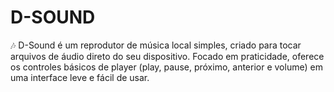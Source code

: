 # D-SOUND
🎶 D-Sound é um reprodutor de música local simples, criado para tocar arquivos de áudio direto do seu dispositivo. Focado em praticidade, oferece os controles básicos de player (play, pause, próximo, anterior e volume) em uma interface leve e fácil de usar.
